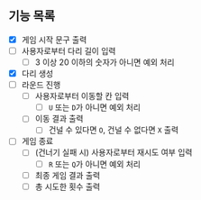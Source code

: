 ## 기능 목록

- [x] 게임 시작 문구 출력
- [ ] 사용자로부터 다리 길이 입력
  - [ ] 3 이상 20 이하의 숫자가 아니면 예외 처리
- [x] 다리 생성
- [ ] 라운드 진행
  - [ ] 사용자로부터 이동할 칸 입력
    - [ ] `U` 또는 `D`가 아니면 예외 처리
  - [ ] 이동 결과 출력
    - [ ] 건널 수 있다면 `O`, 건널 수 없다면 `X` 출력
- [ ] 게임 종료
  - [ ] (건너기 실패 시) 사용자로부터 재시도 여부 입력
    - [ ] `R` 또는 `Q`가 아니면 예외 처리
  - [ ] 최종 게임 결과 출력
  - [ ] 총 시도한 횟수 출력
